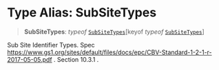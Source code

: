 # Type Alias: SubSiteTypes

> **SubSiteTypes**: *typeof* [`SubSiteTypes`](../variables/SubSiteTypes.md)\[keyof *typeof* [`SubSiteTypes`](../variables/SubSiteTypes.md)\]

Sub Site Identifier Types.
Spec https://www.gs1.org/sites/default/files/docs/epc/CBV-Standard-1-2-1-r-2017-05-05.pdf .
Section 10.3.1 .
